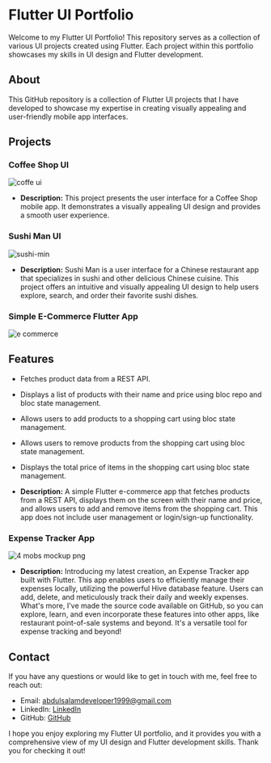 # Flutter UI Portfolio

Welcome to my Flutter UI Portfolio! This repository serves as a collection of various UI projects created using Flutter. Each project within this portfolio showcases my skills in UI design and Flutter development.

## About

This GitHub repository is a collection of Flutter UI projects that I have developed to showcase my expertise in creating visually appealing and user-friendly mobile app interfaces.

## Projects

### Coffee Shop UI
![coffe ui](https://github.com/abdulsalamdeveloper1999/Flutter-UI-Gallery/assets/114761249/c82ea4bc-8b4b-4b8a-985b-5ed0f28185e8)


- **Description:** This project presents the user interface for a Coffee Shop mobile app. It demonstrates a visually appealing UI design and provides a smooth user experience.

### Sushi Man UI
![sushi-min](https://github.com/abdulsalamdeveloper1999/Flutter-UI-Gallery/assets/114761249/28c1ff38-0ec4-4155-b52b-e53a7bbb0b70)


- **Description:** Sushi Man is a user interface for a Chinese restaurant app that specializes in sushi and other delicious Chinese cuisine. This project offers an intuitive and visually appealing UI design to help users explore, search, and order their favorite sushi dishes.

### Simple E-Commerce Flutter App
![e commerce](https://github.com/abdulsalamdeveloper1999/Flutter-UI-Gallery/assets/114761249/ba70296d-021f-448c-a9b4-477659afc19b)

## Features

- Fetches product data from a REST API.
- Displays a list of products with their name and price using bloc repo and bloc state management.
- Allows users to add products to a shopping cart using bloc state management.
- Allows users to remove products from the shopping cart using bloc state management.
- Displays the total price of items in the shopping cart using bloc state management.

- **Description:** A simple Flutter e-commerce app that fetches products from a REST API, displays them on the screen with their name and price, and allows users to add and remove items from the shopping cart. This app does not include user management or login/sign-up functionality.


### Expense Tracker App
![4 mobs mockup png](https://github.com/abdulsalamdeveloper1999/Flutter-UI-Gallery/assets/114761249/b26371f2-9f0a-4ead-9701-6a9e306cb25b)



- **Description:** Introducing my latest creation, an Expense Tracker app built with Flutter. This app enables users to efficiently manage their expenses locally, utilizing the powerful Hive database feature. Users can add, delete, and meticulously track their daily and weekly expenses. What's more, I've made the source code available on GitHub, so you can explore, learn, and even incorporate these features into other apps, like restaurant point-of-sale systems and beyond. It's a versatile tool for expense tracking and beyond!


## Contact

If you have any questions or would like to get in touch with me, feel free to reach out:

- Email: [abdulsalamdeveloper1999@gmail.com](mailto:abdulsalamdeveloper1999@gmail.com)
- LinkedIn: [LinkedIn](https://www.linkedin.com/in/abdul-salam-432b4a24b)
- GitHub: [GitHub](https://github.com/abdulsalamdeveloper1999)


I hope you enjoy exploring my Flutter UI portfolio, and it provides you with a comprehensive view of my UI design and Flutter development skills. Thank you for checking it out!
